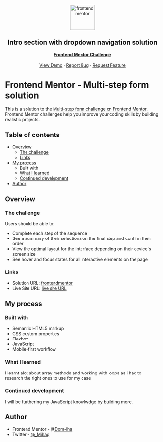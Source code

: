 <div id="top"></div>

<div align="center">

  <img src="https://www.frontendmentor.io/static/images/logo-mobile.svg" alt="frontendmentor" width="80">

  <h2 align="center">Intro section with dropdown navigation solution</h2>
  <p align="center">
    <a href="https://www.frontendmentor.io/solutions/intro-section-with-dropdown-navigation-tmQXOQU78e"><strong>Frontend Mentor Challenge</strong></a>
    <br />
    <br />
    <a href="https://dom-iha.github.io/space-tourism-website/">View Demo</a>
    ·
    <a href="https://github.com/Dom-iha/Multi-step-form/issues" target="_blank">Report Bug</a>
    ·
    <a href="https://github.com/Dom-iha/Multi-step-form/issues" target="_blank">Request Feature</a>
  </p>
</div>

# Frontend Mentor - Multi-step form solution

This is a solution to the [Multi-step form challenge on Frontend Mentor](https://www.frontendmentor.io/challenges/multistep-form-YVAnSdqQBJ). Frontend Mentor challenges help you improve your coding skills by building realistic projects. 
## Table of contents

- [Overview](#overview)
  - [The challenge](#the-challenge)
  - [Links](#links)
- [My process](#my-process)
  - [Built with](#built-with)
  - [What I learned](#what-i-learned)
  - [Continued development](#continued-development)
- [Author](#author)



## Overview

### The challenge

Users should be able to:

- Complete each step of the sequence
- See a summary of their selections on the final step and confirm their order
- View the optimal layout for the interface depending on their device's screen size
- See hover and focus states for all interactive elements on the page

### Links

- Solution URL: [frontendmentor](https://www.frontendmentor.io/solutions/multistep-form-YWjY9ctzuj)
- Live Site URL: [live site URL](dom-iha.github.io/Multi-step-form/)

## My process

### Built with

- Semantic HTML5 markup
- CSS custom properties
- Flexbox
- JavaScript 
- Mobile-first workflow 


### What I learned

I learnt alot about array methods and working with loops as i had to research the right ones to use for my case

### Continued development

I will be furthering my JavaScript knowlwdge by building more. 

## Author

- Frontend Mentor - [@Dom-iha](https://www.frontendmentor.io/profile/Dom-iha)
- Twitter - [@_Mihaq](https://www.twitter.com/_Mihaq)


